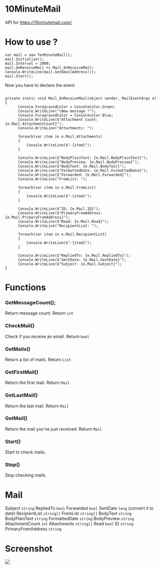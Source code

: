 # 10MinuteMail
API for https://10minutemail.com/

<h1>How to use ?</h1>

<pre><code>var mail = new TenMinuteMail();
mail.Initialize();
mail.Interval = 2000;
mail.OnReceiveMail += Mail_OnReceiveMail;
Console.WriteLine(mail.GetEmailAddress());
mail.Start();</code></pre>

Now you have to declare the event.
<pre><code>
private static void Mail_OnReceiveMail(object sender, MailEventArgs e)
{
      Console.ForegroundColor = ConsoleColor.Green;
      Console.WriteLine("\New message !");
      Console.ForegroundColor = ConsoleColor.Blue;
      Console.WriteLine($"Attachment Count: {e.Mail.AttachmentCount}");
      Console.WriteLine("Attachments: ");

      foreach(var item in e.Mail.Attachments)
      {
          Console.WriteLine($"-{item}");
      }
      
      Console.WriteLine($"BodyPlainText: {e.Mail.BodyPlainText}");
      Console.WriteLine($"BodyPreview: {e.Mail.BodyPreview}");
      Console.WriteLine($"BodyText: {e.Mail.BodyText}");
      Console.WriteLine($"FormattedDate: {e.Mail.FormattedDate}");
      Console.WriteLine($"Forwarded: {e.Mail.Forwarded}");
      Console.WriteLine("FromList: ");

      foreach(var item in e.Mail.FromList)
      {
          Console.WriteLine($"-{item}");
      }

      Console.WriteLine($"ID: {e.Mail.ID}");
      Console.WriteLine($"PrimaryFromAddress: {e.Mail.PrimaryFromAddress}");
      Console.WriteLine($"Read: {e.Mail.Read}");
      Console.WriteLine("RecipientList: ");

      foreach(var item in e.Mail.RecipientList)
      {
          Console.WriteLine($"-{item}");
      }

      Console.WriteLine($"RepliedTo: {e.Mail.RepliedTo}");
      Console.WriteLine($"SentDate: {e.Mail.SentDate}");
      Console.WriteLine($"Subject: {e.Mail.Subject}");
}
</code></pre>

<h1>Functions</h1>
<h3>GetMessageCount();</h3>
Return message count.  
Return <code>int</code>

<h3>CheckMail()</h3>
Check if you receive an email.  
Return <code>bool</code>

<h3>GetMails()</h3>
Return a list of mails.  
Return <code>List<Mail></code>

<h3>GetFirstMail()</h3>
Return the first mail.  
Return <code>Mail</code>

<h3>GetLastMail()</h3>
Return the last mail.  
Return <code>Mail</code>

<h3>GetMail()</h3>
Return the mail you've just received.  
Return <code>Mail</code>

<h3>Start()</h3>
Start to check mails.

<h3>Stop()</h3>
Stop checking mails.

<h1>Mail</h1>
Subject <code>string</code>  
RepliedTo <code>bool</code>  
Forwarded <code>bool</code>  
SentDate <code>long</code> (convert it to date)  
RecipientList <code>string[]</code>  
FromList <code>string[]</code>  
BodyText <code>string</code>  
BodyPlainText <code>string</code>  
FormattedDate <code>string</code>  
BodyPreview <code>string</code>  
AttachmentCount <code>int</code>  
Attachments <code>string[]</code>  
Read <code>bool</code>  
ID <code>string</code>  
PrimaryFromAddress <code>string</code>  

<h1>Screenshot</h1>
<img src="https://puu.sh/qRczl/178bfc19ef.jpg" />
